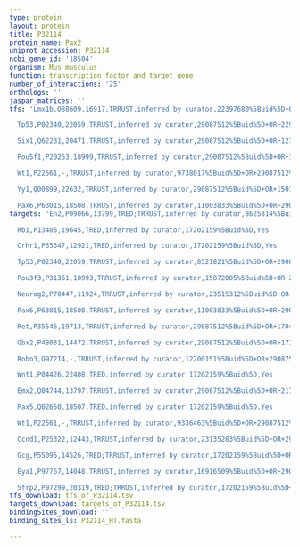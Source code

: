 ```yaml
---
type: protein
layout: protein
title: P32114
protein_name: Pax2
uniprot_accession: P32114
ncbi_gene_id: '18504'
organism: Mus musculus
function: transcription factor and target gene
number_of_interactions: '25'
orthologs: ''
jaspar_matrices: ''
tfs: 'Lmx1b,O88609,16917,TRRUST,inferred by curator,22397680%5Buid%5D+OR+29087512%5Buid%5D,Yes

  Tp53,P02340,22059,TRRUST,inferred by curator,29087512%5Buid%5D+OR+22984579%5Buid%5D,Yes

  Six1,Q62231,20471,TRRUST,inferred by curator,29087512%5Buid%5D+OR+12783782%5Buid%5D,Yes

  Pou5f1,P20263,18999,TRRUST,inferred by curator,29087512%5Buid%5D+OR+15580630%5Buid%5D,Yes

  Wt1,P22561,-,TRRUST,inferred by curator,9738017%5Buid%5D+OR+29087512%5Buid%5D+OR+7720589%5Buid%5D,Yes

  Yy1,Q00899,22632,TRRUST,inferred by curator,29087512%5Buid%5D+OR+15013809%5Buid%5D,Yes

  Pax6,P63015,18508,TRRUST,inferred by curator,11003833%5Buid%5D+OR+29087512%5Buid%5D,Yes'
targets: 'En2,P09066,13799,TRED;TRRUST,inferred by curator,8625814%5Buid%5D+OR+17202159%5Buid%5D+OR+29087512%5Buid%5D+OR+10640701%5Buid%5D,Yes

  Rb1,P13405,19645,TRED,inferred by curator,17202159%5Buid%5D,Yes

  Crhr1,P35347,12921,TRED,inferred by curator,17202159%5Buid%5D,Yes

  Tp53,P02340,22059,TRRUST,inferred by curator,8521821%5Buid%5D+OR+29087512%5Buid%5D,Yes

  Pou3f3,P31361,18993,TRRUST,inferred by curator,15872005%5Buid%5D+OR+29087512%5Buid%5D,Yes

  Neurog2,P70447,11924,TRRUST,inferred by curator,23515312%5Buid%5D+OR+29087512%5Buid%5D,Yes

  Pax6,P63015,18508,TRRUST,inferred by curator,11003833%5Buid%5D+OR+29087512%5Buid%5D,Yes

  Ret,P35546,19713,TRRUST,inferred by curator,29087512%5Buid%5D+OR+17047028%5Buid%5D,Yes

  Gbx2,P48031,14472,TRRUST,inferred by curator,29087512%5Buid%5D+OR+17166916%5Buid%5D,Yes

  Robo3,Q9Z2I4,-,TRRUST,inferred by curator,12200151%5Buid%5D+OR+29087512%5Buid%5D,Yes

  Wnt1,P04426,22408,TRED,inferred by curator,17202159%5Buid%5D,Yes

  Emx2,Q04744,13797,TRRUST,inferred by curator,29087512%5Buid%5D+OR+21731775%5Buid%5D,Yes

  Pax5,Q02650,18507,TRED,inferred by curator,17202159%5Buid%5D,Yes

  Wt1,P22561,-,TRRUST,inferred by curator,9336463%5Buid%5D+OR+29087512%5Buid%5D+OR+9178767%5Buid%5D,Yes

  Ccnd1,P25322,12443,TRRUST,inferred by curator,23135283%5Buid%5D+OR+29087512%5Buid%5D,Yes

  Gcg,P55095,14526,TRED;TRRUST,inferred by curator,17202159%5Buid%5D+OR+29087512%5Buid%5D+OR+11940591%5Buid%5D,Yes

  Eya1,P97767,14048,TRRUST,inferred by curator,16916509%5Buid%5D+OR+29087512%5Buid%5D,Yes

  Sfrp2,P97299,20319,TRED;TRRUST,inferred by curator,17202159%5Buid%5D+OR+14561758%5Buid%5D+OR+29087512%5Buid%5D,Yes'
tfs_download: tfs_of_P32114.tsv
targets_download: targets_of_P32114.tsv
bindingSites_download: ''
binding_sites_ls: P32114_HT.fasta

---
```


